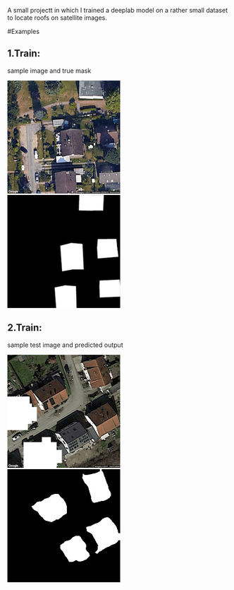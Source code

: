 A small projectt in which I trained a deeplab model on a rather small dataset to locate roofs on satellite images.

#Examples

## 1.Train: 
sample image and true mask
<div>
  <img src="train_images/121.png">
  <img src="masks/121.png">
</div>

## 2.Train:
sample test image and predicted output
<div>
  <img src="test_images/535.png">
  <img src="sample_outputs/535.png">
</div>
